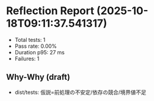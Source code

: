 # Reflection Report (2025-10-18T09:11:37.541317)

- Total tests: 1
- Pass rate: 0.00%
- Duration p95: 27 ms
- Failures: 1

## Why-Why (draft)
- dist/tests: 仮説=前処理の不安定/依存の競合/境界値不足
